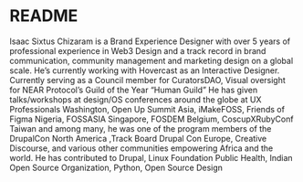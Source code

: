 # README
Isaac Sixtus Chizaram is a Brand Experience Designer with over 5 years of professional experience in Web3 Design and a track record in brand communication, community management and marketing design on a global scale.  He’s currently working with Hovercast as an Interactive Designer. Currently  serving as a Council member for CuratorsDAO, Visual oversight for NEAR Protocol’s Guild of the Year “Human Guild”  He has given talks/workshops at design/OS conferences around the globe at UX Professionals Washington, Open Up Summit Asia, iMakeFOSS, Friends of Figma Nigeria, FOSSASIA Singapore, FOSDEM Belgium, CoscupXRubyConf Taiwan and among many, he was one of the program members of the DrupalCon North America ,Track Board Drupal Con Europe, Creative Discourse, and various other communities empowering Africa and the world.   He has contributed to Drupal, Linux Foundation Public Health, Indian Open Source Organization, Python, Open Source Design
